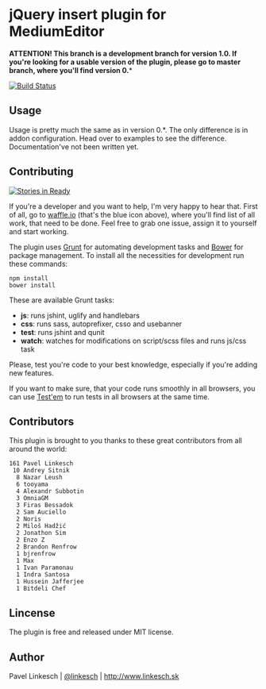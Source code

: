 # jQuery insert plugin for MediumEditor

**ATTENTION! This branch is a development branch for version 1.0. If you're looking for a usable version of the plugin, please go to master branch, where you'll find version 0.***

[![Build Status](https://travis-ci.org/orthes/medium-editor-insert-plugin.png?branch=1.0)](https://travis-ci.org/orthes/medium-editor-insert-plugin)


## Usage

Usage is pretty much the same as in version 0.*. The only difference is in addon configuration. 
Head over to examples to see the difference. Documentation've not been written yet.


## Contributing

[![Stories in Ready](https://badge.waffle.io/orthes/medium-editor-insert-plugin.svg?label=ready&title=Ready)](http://waffle.io/orthes/medium-editor-insert-plugin)

If you're a developer and you want to help, I'm very happy to hear that. First of all, go to [waffle.io](http://waffle.io/orthes/medium-editor-insert-plugin) (that's the blue icon above),
where you'll find list of all work, that need to be done. Feel free to grab one issue, assign it to yourself and start working.

The plugin uses [Grunt](http://gruntjs.com/) for automating development tasks and [Bower](http://bower.io/) for package management. To install all the necessities for development run these commands:

```
npm install
bower install
```

These are available Grunt tasks:

- **js**: runs jshint, uglify and handlebars
- **css**: runs sass, autoprefixer, csso and usebanner
- **test**: runs jshint and qunit
- **watch**: watches for modifications on script/scss files and runs js/css task

Please, test you're code to your best knowledge, especially if you're adding new features.

If you want to make sure, that your code runs smoothly in all browsers, you can use [Test'em](https://github.com/airportyh/testem) to run tests in all browsers at the same time.


## Contributors

This plugin is brought to you thanks to these great contributors from all around the world:

```
161 Pavel Linkesch
 10	Andrey Sitnik
  8	Nazar Leush
  6	tooyama
  4	Alexandr Subbotin
  3	OmniaGM
  3	Firas Bessadok
  2	Sam Auciello
  2	Noris
  2	Miloš Hadžić
  2	Jonathon Sim
  2	Enzo Z
  2	Brandon Renfrow
  1	bjrenfrow
  1	Max
  1	Ivan Paramonau
  1	Indra Santosa
  1	Hussein Jafferjee
  1	Bitdeli Chef
```


## Lincense

The plugin is free and released under MIT license.


## Author

Pavel Linkesch | [@linkesch](http://twitter.com/linkesch) | http://www.linkesch.sk